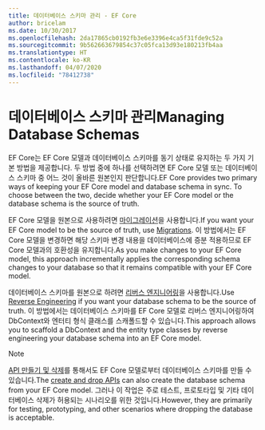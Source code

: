 ```yaml
---
title: 데이터베이스 스키마 관리 - EF Core
author: bricelam
ms.date: 10/30/2017
ms.openlocfilehash: 2da17865cb0192fb3e6e3396e4ca5f31fde9c52a
ms.sourcegitcommit: 9b562663679854c37c05fca13d93e180213fb4aa
ms.translationtype: HT
ms.contentlocale: ko-KR
ms.lasthandoff: 04/07/2020
ms.locfileid: "78412738"
---
```

# <a name="managing-database-schemas"></a><span data-ttu-id="9e63d-102">데이터베이스 스키마 관리</span><span class="sxs-lookup"><span data-stu-id="9e63d-102">Managing Database Schemas</span></span>

<span data-ttu-id="9e63d-103">EF Core는 EF Core 모델과 데이터베이스 스키마를 동기 상태로 유지하는 두 가지 기본 방법을 제공합니다. 두 방법 중에 하나를 선택하려면 EF Core 모델 또는 데이터베이스 스키마 중 어느 것이 올바른 원본인지 판단합니다.</span><span class="sxs-lookup"><span data-stu-id="9e63d-103">EF Core provides two primary ways of keeping your EF Core model and database schema in sync. To choose between the two, decide whether your EF Core model or the database schema is the source of truth.</span></span>

<span data-ttu-id="9e63d-104">EF Core 모델을 원본으로 사용하려면 [마이그레이션][1]을 사용합니다.</span><span class="sxs-lookup"><span data-stu-id="9e63d-104">If you want your EF Core model to be the source of truth, use [Migrations][1].</span></span> <span data-ttu-id="9e63d-105">이 방법에서는 EF Core 모델을 변경하면 해당 스키마 변경 내용을 데이터베이스에 증분 적용하므로 EF Core 모델과의 호환성을 유지합니다.</span><span class="sxs-lookup"><span data-stu-id="9e63d-105">As you make changes to your EF Core model, this approach incrementally applies the corresponding schema changes to your database so that it remains compatible with your EF Core model.</span></span>

<span data-ttu-id="9e63d-106">데이터베이스 스키마를 원본으로 하려면 [리버스 엔지니어링][2]을 사용합니다.</span><span class="sxs-lookup"><span data-stu-id="9e63d-106">Use [Reverse Engineering][2] if you want your database schema to be the source of truth.</span></span> <span data-ttu-id="9e63d-107">이 방법에서는 데이터베이스 스키마를 EF Core 모델로 리버스 엔지니어링하여 DbContext와 엔터티 형식 클래스를 스캐폴드할 수 있습니다.</span><span class="sxs-lookup"><span data-stu-id="9e63d-107">This approach allows you to scaffold a DbContext and the entity type classes by reverse engineering your database schema into an EF Core model.</span></span>

> [!NOTE]
> <span data-ttu-id="9e63d-108">[API 만들기 및 삭제][3]를 통해서도 EF Core 모델로부터 데이터베이스 스키마를 만들 수 있습니다.</span><span class="sxs-lookup"><span data-stu-id="9e63d-108">The [create and drop APIs][3] can also create the database schema from your EF Core model.</span></span> <span data-ttu-id="9e63d-109">그러나 이 작업은 주로 테스트, 프로토타입 및 기타 데이터베이스 삭제가 허용되는 시나리오를 위한 것입니다.</span><span class="sxs-lookup"><span data-stu-id="9e63d-109">However, they are primarily for testing, prototyping, and other scenarios where dropping the database is acceptable.</span></span>


  [1]: migrations/index.md
  [2]: scaffolding.md
  [3]: ensure-created.md
